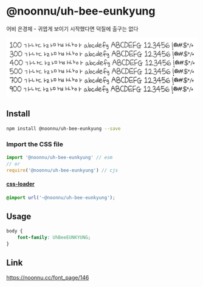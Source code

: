 # @noonnu/uh-bee-eunkyung

어비 은경체 - 귀엽게 보이기 시작했다면 덕질에 출구는 없다

![example](./example.png)

## Install

```bash
npm install @noonnu/uh-bee-eunkyung --save
```

### Import the CSS file

```js
import '@noonnu/uh-bee-eunkyung' // esm
// or
require('@noonnu/uh-bee-eunkyung') // cjs
```

#### [css-loader](https://github.com/webpack-contrib/css-loader)

```css
@import url('~@noonnu/uh-bee-eunkyung');
```

## Usage

```css
body {
    font-family: UhBeeEUNKYUNG;
}
```

## Link

https://noonnu.cc/font_page/146
